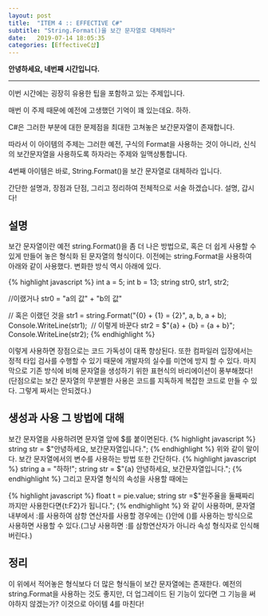 ```yaml
---
layout: post
title:  "ITEM 4 :: EFFECTIVE C#"
subtitle: "String.Format()을 보간 문자열로 대체하라"
date:   2019-07-14 18:05:35
categories: [EffectiveC샵]
---
```


**안녕하세요, 네번째 시간입니다.**

___

이번 시간에는 굉장히 유용한 팁을 포함하고 있는 주제입니다.

매번 이 주제 때문에 예전에 고생했던 기억이 꽤 있는데요. 하하.

C#은 그러한 부분에 대한 문제점을 최대한 고쳐놓은 보간문자열이 존재합니다. 

따라서 이 아이템의 주제는 그러한 예전, 구식의 Format을 사용하는 것이 아니라, 신식의 보간문자열을 사용하도록 하자라는 주제와 일맥상통합니다.

4번째 아이템은 바로, String.Format()을 보간 문자열로 대체하라 입니다.

간단한 설명과, 장점과 단점, 그리고 정리하여 전체적으로 서술 하겠습니다. 설명, 갑시다!


## 설명

보간 문자열이란 예전 string.Format()을 좀 더 나은 방법으로, 혹은 더 쉽게 사용할 수 있게 만들어 놓은 형식화 된 문자열의 형식이다.
이전에는 string.Format을 사용하여 아래와 같이 사용했다. 변화한 방식 역시 아래에 있다.

{% highlight javascript %}
int a = 5;
int b = 13;
string str0, str1, str2;

//이랬거나
 str0 = "a의 값" + "b의 값"


// 혹은 이랬던 것을
str1 = string.Format("{0} + {1} = {2}", a, b, a + b);
Console.WriteLine(str1);
​
// 이렇게 바꾼다
str2 = $"{a} + {b} = {a + b}";
Console.WriteLine(str2);
{% endhighlight %}

이렇게 사용하면 장점으로는 코드 가독성이 대폭 향상된다.
또한 컴파일러 입장에서는 정적 타입 검사를 수행할 수 있기 때문에 개발자의 실수를 미연에 방지 할 수 있다.
마지막으로 기존 방식에 비해 문자열을 생성하기 위한 표현식의 바리에이션이 풍부해졌다!
(단점으로는 보간 문자열의 무분별한 사용은 코드를 지독하게 복잡한 코드로 만들 수 있다. 그렇게 짜서는 안되겠다.)


## 생성과 사용 그 방법에 대해

보간 문자열을 사용하려면 문자열 앞에 $를 붙이면된다.
{% highlight javascript %}
string str = $"안녕하세요, 보간문자열입니다.";
{% endhighlight %}
위와 같이 말이다.
보간 문자열에서의 변수를 사용하는 방법 또한 간단하다.
{% highlight javascript %}
string a = "하하!";
string str = $"{a} 안녕하세요, 보간문자열입니다.";
{% endhighlight %}
그리고 문자열 형식의 속성을 사용할 때에는

{% highlight javascript %}
float t = pie.value;
string str  =$"원주율을 둘째짜리 까지만 사용한다면{t:F2}가 됩니다.";
{% endhighlight %}
와 같이 사용하며, 문자열 내부에서 :를 사용하여 삼항 연산자를 사용할 경우에는
{}안에 ()를 사용하는 방식으로 사용하면 사용할 수 있다.(그냥 사용하면 :를 삼항연산자가 아니라 속성 형식자로 인식해버린다.)


## 정리

이 위에서 적어놓은 형식보다 더 많은 형식들이 보간 문자열에는 존재한다.
예전의 string.Format을 사용하는 것도 좋지만, 더 업그레이드 된 기능이 있다면 그 기능을 써야하지 않겠는가? 
이것으로 아이템 4를 마친다!






